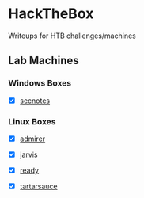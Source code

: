 # HackTheBox

Writeups for HTB challenges/machines



## Lab Machines

### Windows Boxes

- [x] [secnotes](secnotes/notes.md)



### Linux Boxes

- [x] [admirer](admirer/notes.md)
- [x] [jarvis](jarvis/notes.md)
- [x] [ready](ready/notes.md)
- [x] [tartarsauce](tartarsauce/notes.md)




